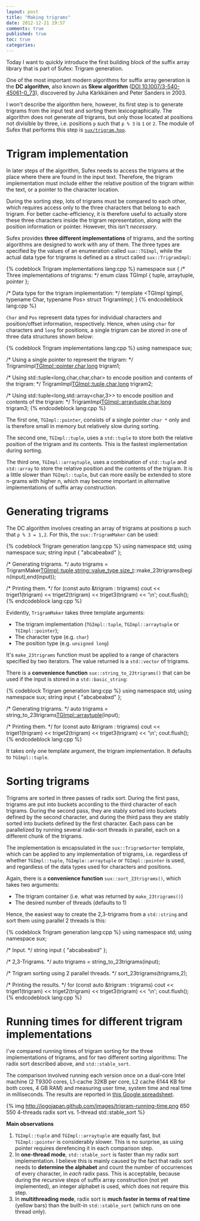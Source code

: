 ```yaml
---
layout: post
title: "Making trigrams"
date: 2012-12-21 19:57
comments: true
published: true
toc: true
categories: 
---
```


Today I want to quickly introduce the first building block of the
suffix array library that is part of Sufex: Trigram generation.

One of the most important modern algorithms for suffix array
generation is the **DC algorithm**, also known as **Skew algorithm**
([DOI
10.1007/3-540-45061-0_73](http://link.springer.com/chapter/10.1007%2F3-540-45061-0_73?LI=true)),
discovered by Juha Kärkkäinen and Peter Sanders in 2003.

I won't describe the algorithm here, however, its first step is to
generate trigrams from the input test and sorting them
lexicographically. The algorithm does not generate _all_ trigrams, but
only those located at positions not divisible by three, i.e. positions
`p` such that `p % 3` is `1` or `2`. The module of Sufex that performs
this step is
[`sux/trigram.hpp`](https://github.com/jogojapan/sufex/blob/master/src/sux/trigram.hpp).


# Trigram implementation

In later steps of the algorithm, Sufex needs to access the trigrams at
the place where there are found in the input text. Therefore, the
trigram implementation must include either the relative position of
the trigram within the text, or a pointer to the character location.

During the sorting step, lots of trigrams must be compared to each
other, which requires access only to the three characters that belong
to each trigram. For better cache-efficiency, it is therefore useful
to actually store these three characters inside the trigram
representation, along with the position information or
pointer. However, this isn't _necessary_.

Sufex provides **three different implementations** of trigrams, and
the sorting algorithms are designed to work with any of them. The
three types are specified by the values of an enumeration called
`sux::TGImpl`, while the actual data type for trigrams is defined as a
struct called `sux::TrigramImpl`:

{% codeblock Trigram implementations lang:cpp %}
namespace sux {
  /* Three implementations of trigrams: */
  enum class TGImpl { tuple, arraytuple, pointer };

  /* Data type for the trigram implementation: */
  template <TGImpl tgimpl, typename Char, typename Pos>
  struct TrigramImpl;
}
{% endcodeblock lang:cpp %}

`Char` and `Pos` represent data types for individual characters and
position/offset information, respectively. Hence, when using `char`
for characters and `long` for positions, a single trigram can be
stored in one of three data structures shown below:

{% codeblock Trigram implementations lang:cpp %}
using namespace sux;

/* Using a single pointer to represent the trigram: */
TrigramImpl<TGImpl::pointer,char,long>    trigram1;

/* Using std::tuple<long,char,char,char> to encode position
   and contents of the trigram: */
TrigramImpl<TGImpl::tuple,char,long>      trigram2;

/* Using std::tuple<long,std::array<char,3>> to encode position
   and contents of the trigram: */
TrigramImpl<TGImpl::arraytuple,char,long> trigram3;
{% endcodeblock lang:cpp %}

The first one, `TGImpl::pointer`, consists of a single pointer `char
*` only and is therefore small in memory but relatively slow during
sorting.

The second one, `TGImpl::tuple`, uses a `std::tuple` to store both the
relative position of the trigram and its contents. This is the fastest
implementation during sorting.

The third one, `TGImpl::arraytuple`, uses a combination of
`std::tuple` and `std::array` to store the relative position and the
contents of the trigram. It is a little slower than `TGImpl::tuple`,
but can more easily be extended to store n-grams with higher n, which
may become important in alternative implementations of suffix array
construction.

# Generating trigrams

The DC algorithm involves creating an array of trigrams at positions p
such that `p % 3 = 1,2`. For this, the `sux::TrigramMaker` can be
used:

{% codeblock Trigram generation lang:cpp %}
  using namespace std;
  using namespace sux;
  string input { "abcabeabxd" };

  /* Generating trigrams. */
  auto trigrams =
      TrigramMaker<TGImpl::tuple,string::value_type,size_t>::make_23trigrams(begin(input),end(input));

  /* Printing them. */
  for (const auto &trigram : trigrams)
    cout << triget1(trigram) << triget2(trigram) << triget3(trigram) << '\n';
  cout.flush();
{% endcodeblock lang:cpp %}

Evidently, `TrigramMaker` takes three template arguments:

 * The trigram implementation (`TGImpl::tuple`, `TGImpl::arraytuple`
   or `TGImpl::pointer`);
 * The character type (e.g. `char`)
 * The position type (e.g. `unsigned long`)

It's `make_23trigrams` function must be applied to a range of
characters specified by two iterators. The value returned is a
`std::vector` of trigrams.

There is a **convenience function** `sux::string_to_23trigrams()` that
can be used if the input is stored in a `std::basic_string`:

{% codeblock Trigram generation lang:cpp %}
  using namespace std;
  using namespace sux;
  string input { "abcabeabxd" };

  /* Generating trigrams. */
  auto trigrams = string_to_23trigrams<TGImpl::arraytuple>(input);

  /* Printing them. */
  for (const auto &trigram : trigrams)
    cout << triget1(trigram) << triget2(trigram) << triget3(trigram) << '\n';
  cout.flush();
{% endcodeblock lang:cpp %}

It takes only one template argument, the trigram implementation. It
defaults to `TGImpl::tuple`.


# Sorting trigrams

Trigrams are sorted in three passes of radix sort. During the first
pass, trigrams are put into buckets according to the third character
of each trigrams. During the second pass, they are stably sorted into
buckets defined by the second character, and during the third pass
they are stably sorted into buckets defined by the first
character. Each pass can be parallelized by running several radix-sort
threads in parallel, each on a different chunk of the trigrams.

The implementation is encapsulated in the `sux::TrigramSorter`
template, which can be applied to any implementation of trigrams,
i.e. regardless of whether `TGImpl::tuple`, `TGImple::arraytuple` or
`TGImpl::pointer` is used, and regardless of the data types used for
characters and positions.

Again, there is a **convenience function** `sux::sort_23trigrams()`,
which takes two arguments:

 * The trigram container (i.e. what was returned by
   `make_23trigrams()`)
 * The desired number of threads (defaults to 1)

Hence, the easiest way to create the 2,3-trigrams from a `std::string`
and sort them using parallel 2 threads is this:

{% codeblock Trigram generation lang:cpp %}
  using namespace std;
  using namespace sux;

  /* Input. */
  string input { "abcabeabxd" };

  /* 2,3-Trigrams. */
  auto trigrams = string_to_23trigrams(input);

  /* Trigram sorting using 2 parallel threads. */
  sort_23trigrams(trigrams,2);

  /* Printing the results. */
  for (const auto &trigram : trigrams)
    cout << triget1(trigram) << triget2(trigram) << triget3(trigram) << '\n';
  cout.flush();
{% endcodeblock lang:cpp %}


# Running times for different trigram implementations

I've compared running times of trigram sorting for the three
implementations of trigrams, and for two different sorting algorithms:
The radix sort described above, and `std::stable_sort`.

The comparison involved running each version once on a dual-core Intel
machine (2 T9300 cores, L1-cache 32KB per core, L2 cache 6144 KB for
both cores, 4 GB RAM) and measuring user time, system time and real
time in milliseconds. The results are reported in [this Google spreadsheet](https://docs.google.com/spreadsheet/pub?key=0AqDFvV2_pwzSdHBKSWRrdWdUUzFiSnhENnFJcFljWUE&output=html).

{% img http://jogojapan.github.com/images/trigram-running-time.png 650 550 4-threads radix sort vs. 1-thread std::stable_sort %}

**Main observations**

1. `TGImpl::tuple` and `TGImpl::arraytuple` are equally fast, but
`TGImpl::pointer` is considerably slower. This is no surprise, as
using pointer requires derefencing it in each comparison step.
1. In **one-thread mode**, `std::stable_sort` is faster than my radix
sort implementation. I believe this is mainly caused by the fact that
radix sort needs to **determine the alphabet** and count the number of
occurrences of every character, in *each* radix pass. This is
acceptable, because during the recursive steps of suffix array
construction (not yet implemented), an integer alphabet is used, which
does not require this step.
1. In **multithreading mode**, radix sort is **much faster in terms of
real time** (yellow bars) than the built-in `std::stable_sort` (which
runs on one thread only).

